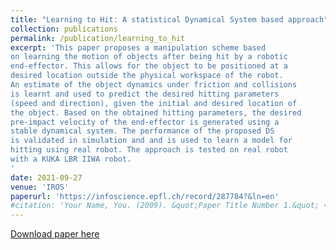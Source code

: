 ```yaml
---
title: "Learning to Hit: A statistical Dynamical System based approach"
collection: publications
permalink: /publication/learning_to_hit
excerpt: 'This paper proposes a manipulation scheme based
on learning the motion of objects after being hit by a robotic
end-effector. This allows for the object to be positioned at a
desired location outside the physical workspace of the robot.
An estimate of the object dynamics under friction and collisions
is learnt and used to predict the desired hitting parameters
(speed and direction), given the initial and desired location of
the object. Based on the obtained hitting parameters, the desired
pre-impact velocity of the end-effector is generated using a
stable dynamical system. The performance of the proposed DS
is validated in simulation and and is used to learn a model for
hitting using real robot. The approach is tested on real robot
with a KUKA LBR IIWA robot.
'
date: 2021-09-27
venue: 'IROS'
paperurl: 'https://infoscience.epfl.ch/record/287784?&ln=en'
#citation: 'Your Name, You. (2009). &quot;Paper Title Number 1.&quot; <i>Journal 1</i>. 1(1).'
---
```


[Download paper here](https://infoscience.epfl.ch/record/287784?&ln=en)



